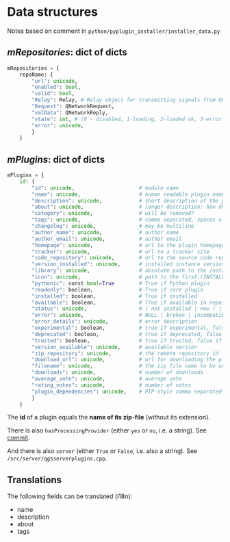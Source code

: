 # Data structures

Notes based on comment in `python/pyplugin_installer/installer_data.py`

## *mRepositories*: dict of dicts

```python
mRepositories = {
    repoName: {
        "url": unicode,
        "enabled": bool,
        "valid": bool,
        "Relay": Relay, # Relay object for transmitting signals from QPHttp with adding the repoName information
        "Request": QNetworkRequest,
        "xmlData": QNetworkReply,
        "state": int, # (0 - disabled, 1-loading, 2-loaded ok, 3-error (to be retried), 4-rejected)
        "error": unicode,
        }
    }
```

## *mPlugins*: dict of dicts

```python
mPlugins = {
    id: {
        "id": unicode,                     # module name
        "name": unicode,                   # human readable plugin name
        "description": unicode,            # short description of the plugin purpose only
        "about": unicode,                  # longer description: how does it work, where does it install, how to run it?
        "category": unicode,               # will be removed?
        "tags": unicode,                   # comma separated, spaces allowed
        "changelog": unicode,              # may be multiline
        "author_name": unicode,            # author name
        "author_email": unicode,           # author email
        "homepage": unicode,               # url to the plugin homepage
        "tracker": unicode,                # url to a tracker site
        "code_repository": unicode,        # url to the source code repository
        "version_installed": unicode,      # installed instance version
        "library": unicode,                # absolute path to the installed library / Python module
        "icon": unicode,                   # path to the first:(INSTALLED | AVAILABLE) icon
        "pythonic": const bool=True        # True if Python plugin
        "readonly": boolean,               # True if core plugin
        "installed": boolean,              # True if installed
        "available": boolean,              # True if available in repositories
        "status": unicode,                 # ( not installed | new ) | ( installed | upgradeable | orphan | newer )
        "error": unicode,                  # NULL | broken | incompatible | dependent
        "error_details": unicode,          # error description
        "experimental": boolean,           # true if experimental, false if stable
        "deprecated": boolean,             # true if deprecated, false if actual
        "trusted": boolean,                # true if trusted, false if not trusted
        "version_available": unicode,      # available version
        "zip_repository": unicode,         # the remote repository id
        "download_url": unicode,           # url for downloading the plugin
        "filename": unicode,               # the zip file name to be unzipped after downloaded
        "downloads": unicode,              # number of downloads
        "average_vote": unicode,           # average vote
        "rating_votes": unicode,           # number of votes
        "plugin_dependencies": unicode,    # PIP-style comma separated list of plugin dependencies
        }
    }
```

The **id** of a plugin equals the **name of its zip-file** (without its extension).

There is also `hasProcessingProvider` (either `yes` or `no`, i.e. a string). See [commit](https://github.com/qgis/QGIS/commit/558d5365b574a4f9e96d32ecdd7220c57b148266).

And there is also `server` (either `True` or `False`, i.e. also a string). See `/src/server/qgsserverplugins.cpp`.

## Translations

The following fields can be translated (i18n):

- name
- description
- about
- tags
